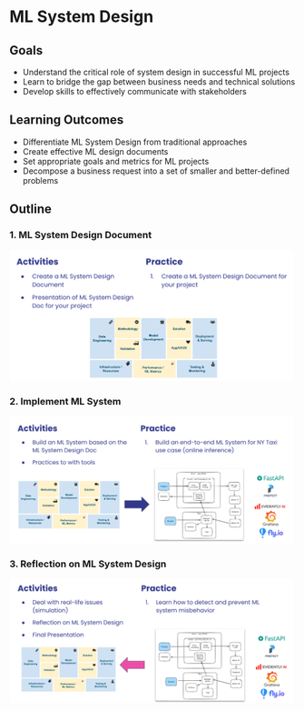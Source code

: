 # ML System Design 

## Goals

- Understand the critical role of system design in successful ML projects
- Learn to bridge the gap between business needs and technical solutions
- Develop skills to effectively communicate with stakeholders

## Learning Outcomes

- Differentiate ML System Design from traditional approaches
- Create effective ML design documents
- Set appropriate goals and metrics for ML projects
- Decompose a business request into a set of smaller and better-defined problems

## Outline 

### 1. ML System Design Document

<img src="static/image-1.png"  alt="ML System Design Document" width="500">


### 2. Implement ML System 

<img src="static/image-2.png"  alt="Implement ML System " width="500">

### 3. Reflection on ML System Design

<img src="static/image-3.png"  alt="Reflection on ML System Design" width="500">